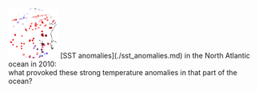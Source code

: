 <img class="imagelogo" src="/figures/publis/logo_anomalies.png" alt="SST anomalies"> 
[SST anomalies](./sst_anomalies.md) in the North Atlantic ocean in 2010:<br> what provoked these strong temperature anomalies in that part of the ocean?
